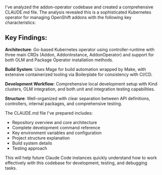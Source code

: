 I've analyzed the addon-operator codebase and created a comprehensive CLAUDE.md file. The analysis revealed this is a sophisticated Kubernetes operator for managing OpenShift addons with the following key characteristics:

## Key Findings:

**Architecture**: Go-based Kubernetes operator using controller-runtime with three main CRDs (Addon, AddonInstance, AddonOperator) and support for both OLM and Package Operator installation methods.

**Build System**: Uses Mage for build automation wrapped by Make, with extensive containerized tooling via Boilerplate for consistency with CI/CD.

**Development Workflow**: Comprehensive local development setup with Kind clusters, OLM integration, and both unit and integration testing capabilities.

**Structure**: Well-organized with clear separation between API definitions, controllers, internal packages, and comprehensive testing.

The CLAUDE.md file I've prepared includes:
- Repository overview and core architecture
- Complete development command reference  
- Key environment variables and configuration
- Project structure explanation
- Build system details
- Testing approach

This will help future Claude Code instances quickly understand how to work effectively with this codebase for development, testing, and debugging tasks.
